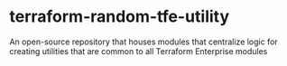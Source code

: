 # terraform-random-tfe-utility
An open-source repository that houses modules that centralize logic for creating utilities that are common to all Terraform Enterprise modules
